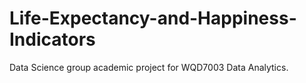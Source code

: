 # Life-Expectancy-and-Happiness-Indicators

Data Science group academic project for WQD7003 Data Analytics.


